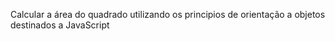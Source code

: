  Calcular a área do quadrado utilizando os principios de orientação a objetos destinados a JavaScript
